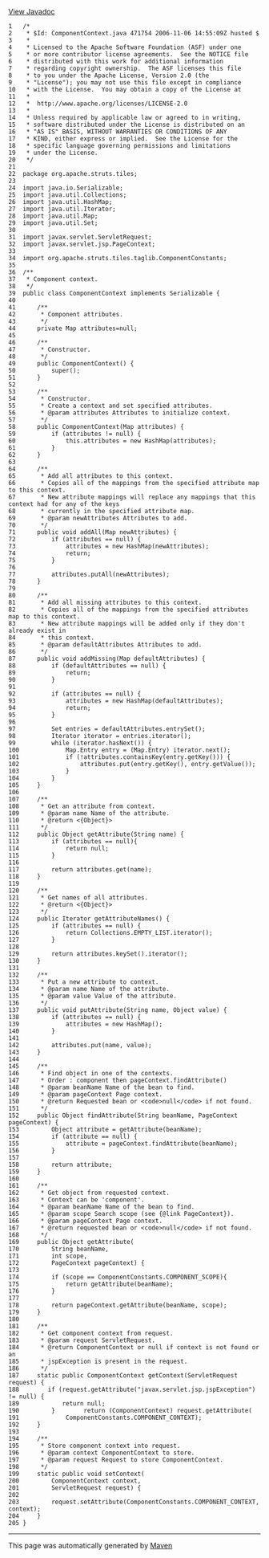 [View Javadoc](../../../../../apidocs/org/apache/struts/tiles/ComponentContext.html.md)


    1   /*
    2    * $Id: ComponentContext.java 471754 2006-11-06 14:55:09Z husted $
    3    *
    4    * Licensed to the Apache Software Foundation (ASF) under one
    5    * or more contributor license agreements.  See the NOTICE file
    6    * distributed with this work for additional information
    7    * regarding copyright ownership.  The ASF licenses this file
    8    * to you under the Apache License, Version 2.0 (the
    9    * "License"); you may not use this file except in compliance
    10   * with the License.  You may obtain a copy of the License at
    11   *
    12   *  http://www.apache.org/licenses/LICENSE-2.0
    13   *
    14   * Unless required by applicable law or agreed to in writing,
    15   * software distributed under the License is distributed on an
    16   * "AS IS" BASIS, WITHOUT WARRANTIES OR CONDITIONS OF ANY
    17   * KIND, either express or implied.  See the License for the
    18   * specific language governing permissions and limitations
    19   * under the License.
    20   */
    21  
    22  package org.apache.struts.tiles;
    23  
    24  import java.io.Serializable;
    25  import java.util.Collections;
    26  import java.util.HashMap;
    27  import java.util.Iterator;
    28  import java.util.Map;
    29  import java.util.Set;
    30  
    31  import javax.servlet.ServletRequest;
    32  import javax.servlet.jsp.PageContext;
    33  
    34  import org.apache.struts.tiles.taglib.ComponentConstants;
    35  
    36  /**
    37   * Component context.
    38   */
    39  public class ComponentContext implements Serializable {
    40  
    41      /**
    42       * Component attributes.
    43       */
    44      private Map attributes=null;
    45  
    46      /**
    47       * Constructor.
    48       */
    49      public ComponentContext() {
    50          super();
    51      }
    52  
    53      /**
    54       * Constructor.
    55       * Create a context and set specified attributes.
    56       * @param attributes Attributes to initialize context.
    57       */
    58      public ComponentContext(Map attributes) {
    59          if (attributes != null) {
    60              this.attributes = new HashMap(attributes);
    61          }
    62      }
    63  
    64      /**
    65       * Add all attributes to this context.
    66       * Copies all of the mappings from the specified attribute map to this context.
    67       * New attribute mappings will replace any mappings that this context had for any of the keys
    68       * currently in the specified attribute map.
    69       * @param newAttributes Attributes to add.
    70       */
    71      public void addAll(Map newAttributes) {
    72          if (attributes == null) {
    73              attributes = new HashMap(newAttributes);
    74              return;
    75          }
    76  
    77          attributes.putAll(newAttributes);
    78      }
    79  
    80      /**
    81       * Add all missing attributes to this context.
    82       * Copies all of the mappings from the specified attributes map to this context.
    83       * New attribute mappings will be added only if they don't already exist in
    84       * this context.
    85       * @param defaultAttributes Attributes to add.
    86       */
    87      public void addMissing(Map defaultAttributes) {
    88          if (defaultAttributes == null) {
    89              return;
    90          }
    91  
    92          if (attributes == null) {
    93              attributes = new HashMap(defaultAttributes);
    94              return;
    95          }
    96  
    97          Set entries = defaultAttributes.entrySet();
    98          Iterator iterator = entries.iterator();
    99          while (iterator.hasNext()) {
    100             Map.Entry entry = (Map.Entry) iterator.next();
    101             if (!attributes.containsKey(entry.getKey())) {
    102                 attributes.put(entry.getKey(), entry.getValue());
    103             }
    104         }
    105     }
    106 
    107     /**
    108      * Get an attribute from context.
    109      * @param name Name of the attribute.
    110      * @return <{Object}>
    111      */
    112     public Object getAttribute(String name) {
    113         if (attributes == null){
    114             return null;
    115         }
    116 
    117         return attributes.get(name);
    118     }
    119 
    120     /**
    121      * Get names of all attributes.
    122      * @return <{Object}>
    123      */
    124     public Iterator getAttributeNames() {
    125         if (attributes == null) {
    126             return Collections.EMPTY_LIST.iterator();
    127         }
    128 
    129         return attributes.keySet().iterator();
    130     }
    131 
    132     /**
    133      * Put a new attribute to context.
    134      * @param name Name of the attribute.
    135      * @param value Value of the attribute.
    136      */
    137     public void putAttribute(String name, Object value) {
    138         if (attributes == null) {
    139             attributes = new HashMap();
    140         }
    141 
    142         attributes.put(name, value);
    143     }
    144 
    145     /**
    146      * Find object in one of the contexts.
    147      * Order : component then pageContext.findAttribute()
    148      * @param beanName Name of the bean to find.
    149      * @param pageContext Page context.
    150      * @return Requested bean or <code>null</code> if not found.
    151      */
    152     public Object findAttribute(String beanName, PageContext pageContext) {
    153         Object attribute = getAttribute(beanName);
    154         if (attribute == null) {
    155             attribute = pageContext.findAttribute(beanName);
    156         }
    157 
    158         return attribute;
    159     }
    160 
    161     /**
    162      * Get object from requested context.
    163      * Context can be 'component'.
    164      * @param beanName Name of the bean to find.
    165      * @param scope Search scope (see {@link PageContext}).
    166      * @param pageContext Page context.
    167      * @return requested bean or <code>null</code> if not found.
    168      */
    169     public Object getAttribute(
    170         String beanName,
    171         int scope,
    172         PageContext pageContext) {
    173 
    174         if (scope == ComponentConstants.COMPONENT_SCOPE){
    175             return getAttribute(beanName);
    176         }
    177 
    178         return pageContext.getAttribute(beanName, scope);
    179     }
    180 
    181     /**
    182      * Get component context from request.
    183      * @param request ServletRequest.
    184      * @return ComponentContext or null if context is not found or an
    185      * jspException is present in the request.
    186      */
    187     static public ComponentContext getContext(ServletRequest request) {
    188        if (request.getAttribute("javax.servlet.jsp.jspException") != null) {
    189            return null;
    190         }        return (ComponentContext) request.getAttribute(
    191             ComponentConstants.COMPONENT_CONTEXT);
    192     }
    193 
    194     /**
    195      * Store component context into request.
    196      * @param context ComponentContext to store.
    197      * @param request Request to store ComponentContext.
    198      */
    199     static public void setContext(
    200         ComponentContext context,
    201         ServletRequest request) {
    202 
    203         request.setAttribute(ComponentConstants.COMPONENT_CONTEXT, context);
    204     }
    205 }

------------------------------------------------------------------------

This page was automatically generated by [Maven](http://maven.apache.org/)
